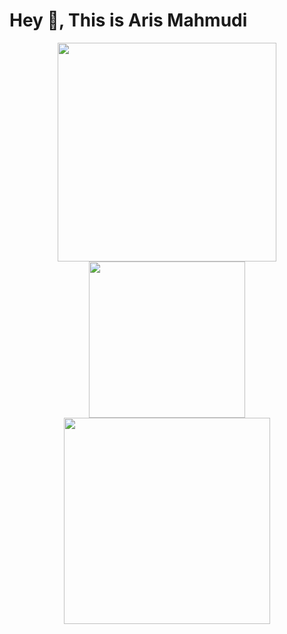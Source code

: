 # Hey 👋, This is Aris Mahmudi
<div align=center>
  <img width=350 src="https://github-readme-streak-stats.herokuapp.com/?user=Annelies11&theme=tokyonight&hide_border=true" />
  <img width=250 src="https://github-readme-stats.vercel.app/api/top-langs/?username=Annelies11&theme=tokyonight&hide_border=true&include_all_commits=false&count_private=false&layout=compact"/>
  <br/>
  <img width=330 align="center" src="https://github-readme-stats.vercel.app/api?username=Annelies11&theme=tokyonight&hide_border=true&include_all_commits=false&count_private=false" />
</div>
